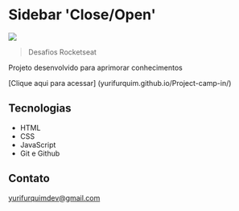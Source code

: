 # Sidebar 'Close/Open'

![](https://media.giphy.com/media/T5EX0dIzsSGQ3wDSHM/giphy.gif)

> Desafios Rocketseat

Projeto desenvolvido para aprimorar conhecimentos

[Clique aqui para acessar] (yurifurquim.github.io/Project-camp-in/)


## Tecnologias 

- HTML
- CSS 
- JavaScript
- Git e Github

## Contato 

yurifurquimdev@gmail.com